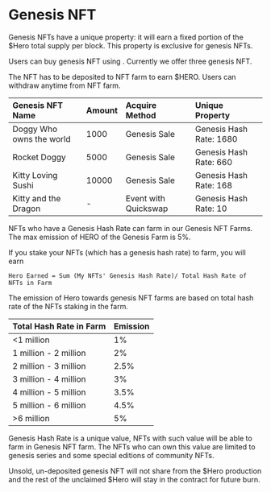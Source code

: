 # Genesis NFT

Genesis NFTs have a unique property: it will earn a fixed portion of the $Hero total supply per block. This property is exclusive for genesis NFTs.

Users can buy genesis NFT using . Currently we offer three genesis NFT.

The NFT has to be deposited to NFT farm to earn $HERO. Users can withdraw anytime from NFT farm.

| Genesis NFT Name | Amount | Acquire Method | Unique Property |
| :--- | :--- | :--- | :--- |
| Doggy Who owns the world | 1000 | Genesis Sale | Genesis Hash Rate: 1680 |
| Rocket Doggy | 5000 | Genesis Sale | Genesis Hash Rate: 660 |
| Kitty Loving Sushi | 10000 | Genesis Sale | Genesis Hash Rate: 168 |
| Kitty and the Dragon | - | Event with Quickswap | Genesis Hash Rate: 10 |

NFTs who have a Genesis Hash Rate can farm in our Genesis NFT Farms. The max emission of HERO of the Genesis Farm is 5%. 

If you stake your NFTs \(which has a genesis hash rate\) to farm, you will earn

```text
Hero Earned = Sum (My NFTs' Genesis Hash Rate)/ Total Hash Rate of NFTs in Farm
```

The emission of Hero towards genesis NFT farms are based on total hash rate of the NFTs staking in the farm.

| Total Hash Rate in Farm | Emission |
| :--- | :--- |
| &lt;1 million | 1% |
| 1 million - 2 million | 2% |
| 2 million - 3 million  | 2.5% |
| 3 million - 4 million | 3% |
| 4 million - 5 million | 3.5% |
| 5 million - 6 million | 4.5% |
| &gt;6 million | 5% |

Genesis Hash Rate is a unique value, NFTs with such value will be able to farm in Genesis NFT farm. The NFTs who can own this value are limited to genesis series and some special editions of community NFTs.

Unsold, un-deposited genesis NFT will not share from the $Hero production and the rest of the unclaimed $Hero will stay in the contract for future burn.

